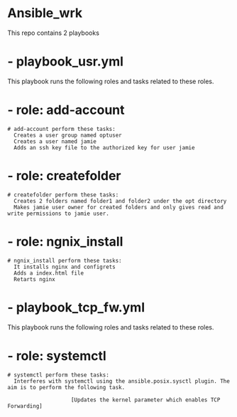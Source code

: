 # Ansible_wrk
This repo contains 2 playbooks
# - playbook_usr.yml

  This playbook runs the following roles and tasks related to these roles. 
  
  # - role: add-account 
    # add-account perform these tasks:
      Creates a user group named optuser
      Creates a user named jamie
      Adds an ssh key file to the authorized key for user jamie
      
  # - role: createfolder
    # createfolder perform these tasks:
      Creates 2 folders named folder1 and folder2 under the opt directory
      Makes jamie user owner for created folders and only gives read and write permissions to jamie user.
      
  # - role: ngnix_install
    # ngnix_install perform these tasks:
      It installs nginx and configrets 
      Adds a index.html file 
      Retarts nginx
      
# - playbook_tcp_fw.yml

  This playbook runs the following roles and tasks related to these roles. 
  
  # - role: systemctl
    # systemctl perform these tasks:
      Interferes with systemctl using the ansible.posix.sysctl plugin. The aim is to perform the following task.
      
                        [Updates the kernel parameter which enables TCP Forwarding]

      
